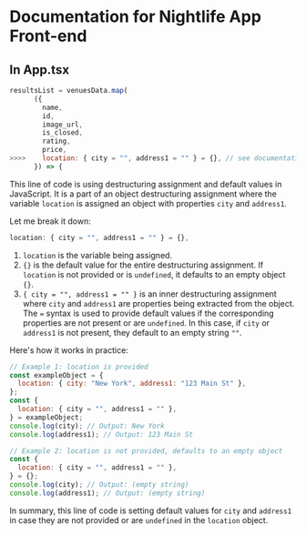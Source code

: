 # Documentation for Nightlife App Front-end

## In App.tsx

```js
resultsList = venuesData.map(
      ({
        name,
        id,
        image_url,
        is_closed,
        rating,
        price,
>>>>    location: { city = "", address1 = "" } = {}, // see documentation.md
      }) => {
```

This line of code is using destructuring assignment and default values in JavaScript. It is a part of an object destructuring assignment where the variable `location` is assigned an object with properties `city` and `address1`.

Let me break it down:

```js
location: { city = "", address1 = "" } = {},
```

1. `location` is the variable being assigned.
2. `{}` is the default value for the entire destructuring assignment. If `location` is not provided or is `undefined`, it defaults to an empty object `{}`.
3. `{ city = "", address1 = "" }` is an inner destructuring assignment where `city` and `address1` are properties being extracted from the object. The `=` syntax is used to provide default values if the corresponding properties are not present or are `undefined`. In this case, if `city` or `address1` is not present, they default to an empty string `""`.

Here's how it works in practice:

```js
// Example 1: location is provided
const exampleObject = {
  location: { city: "New York", address1: "123 Main St" },
};
const {
  location: { city = "", address1 = "" },
} = exampleObject;
console.log(city); // Output: New York
console.log(address1); // Output: 123 Main St

// Example 2: location is not provided, defaults to an empty object
const {
  location: { city = "", address1 = "" },
} = {};
console.log(city); // Output: (empty string)
console.log(address1); // Output: (empty string)
```

In summary, this line of code is setting default values for `city` and `address1` in case they are not provided or are `undefined` in the `location` object.

